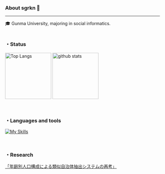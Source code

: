 ### About sgrkn 🌱
---
🎓 Gunma University, majoring in social informatics.<br>
<br>

### ・Status
<p align="left"> 
  <img alt="Top Langs" height="150px" src="https://github-readme-stats.vercel.app/api/top-langs/?username=sgrkn&layout=compact&show_icons=true&theme=buefy" />
  <img alt="github stats" height="150px" src="https://github-readme-stats.vercel.app/api?username=sgrkn&theme=buefy&show_icons=ture" />
</p>


<br/>

### ・Languages and tools
[![My Skills](https://skillicons.dev/icons?i=py,ruby,js,react,html,css,swift,mysql,sqlite,figma&theme=light)](https://skillicons.dev)   

<br />       

### ・Research
[「年齢別人口構成による類似自治体抽出システムの再考」](http://sig-iss.work/iss29/2-2.pdf "年齢別人口構成による類似自治体抽出システムの再考")

